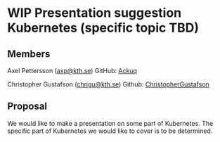 # WIP Presentation suggestion Kubernetes (specific topic TBD)

## Members

Axel Pettersson (axp@kth.se)
GitHub: [Ackuq](https://github.com/Ackuq)

Christopher Gustafson (chrigu@kth.se)
Github: [ChristopherGustafson](https://github.com/ChristopherGustafson)

## Proposal

We would like to make a presentation on some part of Kubernetes. The specific part of Kubernetes we would like to cover is to be determined.